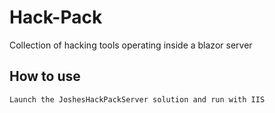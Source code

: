 # Hack-Pack
Collection of hacking tools operating inside a blazor server

## How to use
```
Launch the JoshesHackPackServer solution and run with IIS
```
